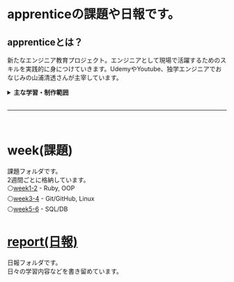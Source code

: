 # apprenticeの課題や日報です。


## apprenticeとは？
新たなエンジニア教育プロジェクト。エンジニアとして現場で活躍するためのスキルを実践的に身につけていきます。UdemyやYoutube、独学エンジニアでおなじみの山浦清透さんが主宰しています。
<br>

<details>
<summary><b>主な学習・制作範囲</b></summary>
スケジュール: 4月 - 8月 DEV CAMP<br>
1. Ruby<br>
2. OOP<br>
3. Linux<br>
4. Git/GitHub<br>
5. Liux<br>
6. DB/SQL<br>
7. HTML/CSS<br>
8. JavaScript<br>
9. Rails<br>
10. AWS<br>
11. TCP/IP<br>
12. TEST<br>
13. security<br>
14. arart<br>
15. Docker<br>
16. React<br>
17. Vue<br>
18. API etc...<br>
</details>
<br>

<hr><br>

# week(課題)
課題フォルダです。
<br>
2週間ごとに格納しています。
<br>
⚪️[week1-2](https://www.google.com/) - Ruby, OOP<br>
⚪️[week3-4](https://www.google.com/) - Git/GitHub, Linux<br>
⚪️[week5-6](https://www.google.com/) - SQL/DB
<br>

# [report(日報)](https://github.com/oshibas/apprentice/tree/main/report)
日報フォルダです。
<br>
日々の学習内容などを書き留めています。

